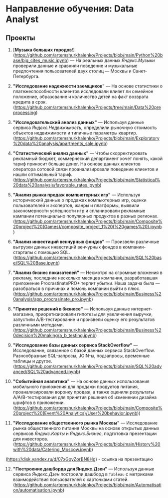 # Направление обучения: Data Analyst

## Проекты

1. [**Музыка больших городов**!] (https://github.com/artemshurkhalenko/Projects/blob/main/Python%20base/big_cites_music.ipynb) — На реальных данных *Яндекс.Музыки* проверили данные и сравнили поведение и музыкальные предпочтения пользователей двух столиц — Москвы и Санкт-Петербурга.


2. **"Исследование надежности заемщиков"** — На основе статистики о платежеспособности клиентов исследовали влияет ли семейное положение, образование и количество детей на факт возврата кредита в срок.
(https://github.com/artemshurkhalenko/Projects/tree/main/Data%20preprocessing)


3. **"Исследовательский анализ данных"** — Используя данные сервиса *Яндекс.Недвижимость*, определили рыночную стоимость объектов недвижимости и типичные параметры квартир.
(https://github.com/artemshurkhalenko/Projects/blob/main/Exploratory%20data%20analysis/apartments_sale.ipynb)


4. **"Статистический анализ данных"** — Чтобы скорректировать рекламный бюджет, коммерческий департамент хочет понять, какой тариф приносит больше денег. На основе данных клиентов оператора сотовой связи проанализировали поведение клиентов и нашли оптимальный тариф.
(https://github.com/artemshurkhalenko/Projects/blob/main/Statistical%20data%20analysis/favorable_rates.ipynb)


5. **"Анализ рынка продаж компьютерных игр"** — Используя исторический данные о продажах компьютерных игр, оценки пользователей и экспертов, жанры и платформы, выявили закономерности успешности игр и спланировали рекламные кампании потенциально популярных продуктов в разных регионах.
(https://github.com/artemshurkhalenko/Projects/blob/main/Composite%20project%20(Games)/composite_project_1%20(%20games%20).ipynb)


6. **"Анализ инвестиций венчурных фондов"** — Произвели различные выгрузки данных инвестиций венчурных фондов в компании-стартапы с помощью SQL.
(https://github.com/artemshurkhalenko/Projects/blob/main/SQL%20base/SQL%20Base.ipynb)


7. **"Анализ бизнес показателей"** — Несмотря на огромные вложения в рекламу, последние несколько месяцев компания, разработавшая приложение ProcrastinatePRO+ терпит убытки. Наша задача была — разобраться в причинах и помочь компании выйти в плюс.
(https://github.com/artemshurkhalenko/Projects/blob/main/Business%20analysis/app_procrasinate_pro.ipynb)


8. **"Принятие решений в бизнесе"** — Используя данные интернет-магазина, приоретизировали гипотезы для увеличения выручки, запустили А/В-тестирование и произвели оценку его результатов различными методами.
(https://github.com/artemshurkhalenko/Projects/blob/main/Business%20decision%20making/a_b_testing.ipynb)


9. **"Исследование базы данных сервиса StackOverflow"** — Исследование, связанное с базой данных сервиса StackOverflow. Разнообразные SQL-запросы, JOIN-ы, подзапросы, временные таблицы и другое.
(https://github.com/artemshurkhalenko/Projects/blob/main/SQL%20advanced/SQL%20advanced.ipynb)


10. **"Событийная аналитика"** — На основе данных использования мобильного приложения для продажи продуктов питания, проанализировали воронку продаж, а также оценили результаты A/A/B-тестирования для принятия решения об изменении дизайна шрифтов в приложении.
(https://github.com/artemshurkhalenko/Projects/blob/main/Composite%20project%20(Event%20Analytics)/User%20behavior.ipynb))


11. **"Исследование общественного рынка Москвы"** — Исследование рынка общественного питания Москвы на основе открытых данных сервисов *Яндекс.Карты* и *Яндекс.Бизнес*, подготовка презентации для инвесторов.
(https://github.com/artemshurkhalenko/Projects/blob/main/History%20with%20data/Catering_Moscow.ipynb)

(https://disk.yandex.ru/d/07xGoyZorBN8Hg) - ссылка на презентацию

12. **"Построение дашборда для Яндекс.Дзен"** — Используя данные сервиса *Яндекс.Дзен* построили дашборд в `Tableau` с метриками взаимодействия пользователей с карточками статей.
(https://github.com/artemshurkhalenko/Projects/blob/main/Automatisation/automatisation.ipynb)
